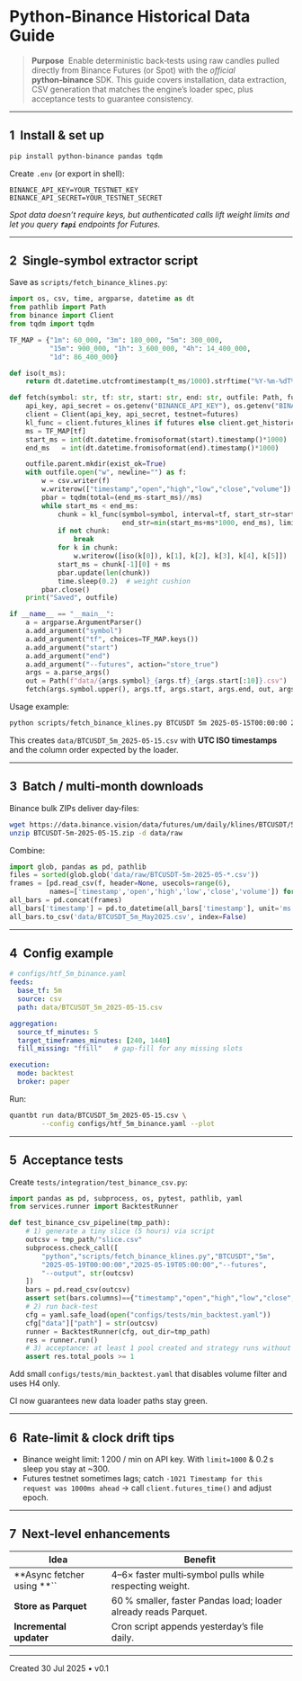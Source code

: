 # Python‑Binance Historical Data Guide

> **Purpose**  Enable deterministic back‑tests using raw candles pulled directly from Binance Futures (or Spot) with the *official* **python‑binance** SDK. This guide covers installation, data extraction, CSV generation that matches the engine’s loader spec, plus acceptance tests to guarantee consistency.

---

## 1  Install & set up

```bash
pip install python-binance pandas tqdm
```

Create `.env` (or export in shell):

```
BINANCE_API_KEY=YOUR_TESTNET_KEY
BINANCE_API_SECRET=YOUR_TESTNET_SECRET
```

*Spot data doesn’t require keys, but authenticated calls lift weight limits and let you query **`fapi`** endpoints for Futures.*

---

## 2  Single‑symbol extractor script

Save as `scripts/fetch_binance_klines.py`:

```python
import os, csv, time, argparse, datetime as dt
from pathlib import Path
from binance import Client
from tqdm import tqdm

TF_MAP = {"1m": 60_000, "3m": 180_000, "5m": 300_000,
          "15m": 900_000, "1h": 3_600_000, "4h": 14_400_000,
          "1d": 86_400_000}

def iso(t_ms):
    return dt.datetime.utcfromtimestamp(t_ms/1000).strftime("%Y-%m-%dT%H:%M:%SZ")

def fetch(symbol: str, tf: str, start: str, end: str, outfile: Path, futures: bool):
    api_key, api_secret = os.getenv("BINANCE_API_KEY"), os.getenv("BINANCE_API_SECRET")
    client = Client(api_key, api_secret, testnet=futures)
    kl_func = client.futures_klines if futures else client.get_historical_klines
    ms = TF_MAP[tf]
    start_ms = int(dt.datetime.fromisoformat(start).timestamp()*1000)
    end_ms   = int(dt.datetime.fromisoformat(end).timestamp()*1000)

    outfile.parent.mkdir(exist_ok=True)
    with outfile.open("w", newline="") as f:
        w = csv.writer(f)
        w.writerow(["timestamp","open","high","low","close","volume"])
        pbar = tqdm(total=(end_ms-start_ms)//ms)
        while start_ms < end_ms:
            chunk = kl_func(symbol=symbol, interval=tf, start_str=start_ms,
                            end_str=min(start_ms+ms*1000, end_ms), limit=1000)
            if not chunk:
                break
            for k in chunk:
                w.writerow([iso(k[0]), k[1], k[2], k[3], k[4], k[5]])
            start_ms = chunk[-1][0] + ms
            pbar.update(len(chunk))
            time.sleep(0.2)  # weight cushion
        pbar.close()
    print("Saved", outfile)

if __name__ == "__main__":
    a = argparse.ArgumentParser()
    a.add_argument("symbol")
    a.add_argument("tf", choices=TF_MAP.keys())
    a.add_argument("start")
    a.add_argument("end")
    a.add_argument("--futures", action="store_true")
    args = a.parse_args()
    out = Path(f"data/{args.symbol}_{args.tf}_{args.start[:10]}.csv")
    fetch(args.symbol.upper(), args.tf, args.start, args.end, out, args.futures)
```

Usage example:

```bash
python scripts/fetch_binance_klines.py BTCUSDT 5m 2025-05-15T00:00:00 2025-05-20T00:00:00 --futures
```

This creates `data/BTCUSDT_5m_2025-05-15.csv` with **UTC ISO timestamps** and the column order expected by the loader.

---

## 3  Batch / multi‑month downloads

Binance bulk ZIPs deliver day‑files:

```bash
wget https://data.binance.vision/data/futures/um/daily/klines/BTCUSDT/5m/BTCUSDT-5m-2025-05-15.zip
unzip BTCUSDT-5m-2025-05-15.zip -d data/raw
```

Combine:

```python
import glob, pandas as pd, pathlib
files = sorted(glob.glob('data/raw/BTCUSDT-5m-2025-05-*.csv'))
frames = [pd.read_csv(f, header=None, usecols=range(6),
          names=['timestamp','open','high','low','close','volume']) for f in files]
all_bars = pd.concat(frames)
all_bars['timestamp'] = pd.to_datetime(all_bars['timestamp'], unit='ms').dt.strftime('%Y-%m-%dT%H:%M:%SZ')
all_bars.to_csv('data/BTCUSDT_5m_May2025.csv', index=False)
```

---

## 4  Config example

```yaml
# configs/htf_5m_binance.yaml
feeds:
  base_tf: 5m
  source: csv
  path: data/BTCUSDT_5m_2025-05-15.csv

aggregation:
  source_tf_minutes: 5
  target_timeframes_minutes: [240, 1440]
  fill_missing: "ffill"   # gap‑fill for any missing slots

execution:
  mode: backtest
  broker: paper
```

Run:

```bash
quantbt run data/BTCUSDT_5m_2025-05-15.csv \
        --config configs/htf_5m_binance.yaml --plot
```

---

## 5  Acceptance tests

Create `tests/integration/test_binance_csv.py`:

```python
import pandas as pd, subprocess, os, pytest, pathlib, yaml
from services.runner import BacktestRunner

def test_binance_csv_pipeline(tmp_path):
    # 1) generate a tiny slice (5 hours) via script
    outcsv = tmp_path/"slice.csv"
    subprocess.check_call([
        "python","scripts/fetch_binance_klines.py","BTCUSDT","5m",
        "2025-05-19T00:00:00","2025-05-19T05:00:00","--futures",
        "--output", str(outcsv)
    ])
    bars = pd.read_csv(outcsv)
    assert set(bars.columns)=={"timestamp","open","high","low","close","volume"}
    # 2) run back‑test
    cfg = yaml.safe_load(open("configs/tests/min_backtest.yaml"))
    cfg["data"]["path"] = str(outcsv)
    runner = BacktestRunner(cfg, out_dir=tmp_path)
    res = runner.run()
    # 3) acceptance: at least 1 pool created and strategy runs without error
    assert res.total_pools >= 1
```

Add small `configs/tests/min_backtest.yaml` that disables volume filter and uses H4 only.

CI now guarantees new data loader paths stay green.

---

## 6  Rate‑limit & clock drift tips

- Binance weight limit: 1 200 / min on API key. With `limit=1000` & 0.2 s sleep you stay at \~300.
- Futures testnet sometimes lags; catch `-1021 Timestamp for this request was 1000ms ahead` → call `client.futures_time()` and adjust epoch.

---

## 7  Next‑level enhancements

| Idea                       | Benefit                                                         |
| -------------------------- | --------------------------------------------------------------- |
| **Async fetcher using **`` | 4–6× faster multi‑symbol pulls while respecting weight.         |
| **Store as Parquet**       | 60 % smaller, faster Pandas load; loader already reads Parquet. |
| **Incremental updater**    | Cron script appends yesterday’s file daily.                     |

---

Created 30 Jul 2025 • v0.1

